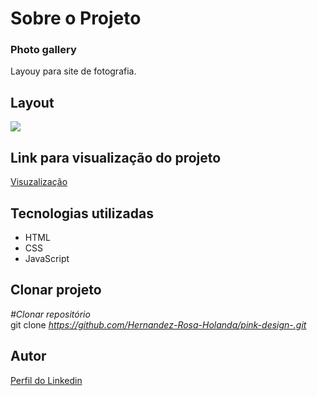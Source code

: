 <div>
  <h1>Sobre o Projeto</h1>

  <h3>Photo gallery</h3
  <p>
   Layouy para site de fotografia.
  </p>
<h2>Layout</h2>

  <img src="https://user-images.githubusercontent.com/82759865/142647056-a4d1b6ae-355c-4557-baa7-45c82e665651.gif">

 <h2>Link para visualização do projeto</h2>

<a href="https://gallery-website.vercel.app/">Visuzalização</a>  


<h2>Tecnologias utilizadas</h2>

<ul>
  <li>HTML
  <li>CSS
  <li>JavaScript
</ul>

<h2>Clonar projeto</h2>

<i>#Clonar repositório</i></br>
  git clone <i>https://github.com/Hernandez-Rosa-Holanda/pink-design-.git</i>

<h2>Autor</h2> 
<p>
<a href="https://github.com/Hernandez-Rosa-Holanda/gallery-website.git">Perfil do Linkedin</a>
</p>
</div> 

